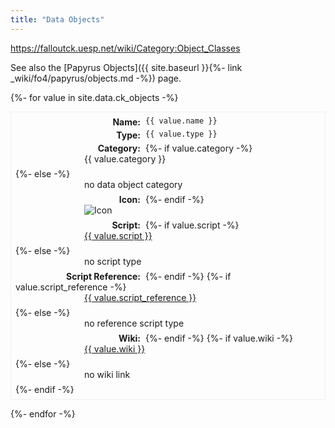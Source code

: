 ```yaml
---
title: "Data Objects"
---
```


<style type="text/css">
  dl {
    border-style: groove;
    border-width: 1px;
    padding: 0.5em;
  }

  dt {
    float: left;
    clear: left;
    width: 200px;
    text-align: right;
    font-weight: bold;
    margin-right: 8px;
  }

  dt::after {
    content: ":";
  }

  dd {
    margin: 0 0 0 110px;
    padding: 0 0 0.5em 0;
  }
</style>

<https://falloutck.uesp.net/wiki/Category:Object_Classes>

See also the [Papyrus Objects]({{ site.baseurl }}{%- link _wiki/fo4/papyrus/objects.md -%}) page.

<section>
{%- for value in site.data.ck_objects -%}
<dl>
  <dt>Name</dt>
  <dd><code>{{ value.name }}</code></dd>

  <dt>Type</dt>
  <dd><code>{{ value.type }}</code></dd>

  <dt>Category</dt>
  {%- if value.category -%}
    <dd>{{ value.category }}</dd>
  {%- else -%}
    <dd>no data object category</dd>
  {%- endif -%}

  <dt>Icon</dt>
  <dd><img src="{{ site.baseurl }}{{ value.icon | default: '/assets/object_icon/default.png' }}" alt="Icon"></dd>

  <dt>Script</dt>
  {%- if value.script -%}
      <dd><a href="{{ site.baseurl }}/wiki_objects_papyrus/{{ value.script }}.html">{{ value.script }}</a></dd>
  {%- else -%}
      <dd>no script type</dd>
  {%- endif -%}

  <dt>Script Reference</dt>
  {%- if value.script_reference -%}
    <dd><a href="{{ site.baseurl }}/wiki_objects_papyrus/{{ value.script_reference }}.html">{{ value.script_reference }}</a></dd>
  {%- else -%}
      <dd>no reference script type</dd>
  {%- endif -%}

  <dt>Wiki</dt>
  {%- if value.wiki -%}
    <dd><a href="{{ value.wiki }}" target="_blank">{{ value.wiki }}</a></dd>
  {%- else -%}
      <dd>no wiki link</dd>
  {%- endif -%}
</dl>
{%- endfor -%}
</section>
